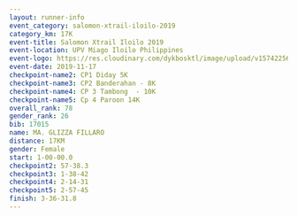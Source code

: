 ```yaml
---
layout: runner-info 
event_category: salomon-xtrail-iloilo-2019 
category_km: 17K 
event-title: Salomon Xtrail Iloilo 2019 
event-location: UPV Miago Iloilo Philippines 
event-logo: https://res.cloudinary.com/dykbosktl/image/upload/v1574225691/Logo/FB_IMG_1574225620888_l04gqf.jpg 
event-date: 2019-11-17 
checkpoint-name2: CP1 Diday 5K 
checkpoint-name3: CP2 Banderahan - 8K 
checkpoint-name4: CP 3 Tambong  - 10K 
checkpoint-name5: Cp 4 Paroon 14K 
overall_rank: 78
gender_rank: 26
bib: 17015
name: MA. GLIZZA FILLARO
distance: 17KM
gender: Female
start: 1-00-00.0
checkpoint2: 57-38.3
checkpoint3: 1-38-42
checkpoint4: 2-14-31
checkpoint5: 2-57-45
finish: 3-36-31.8
---
```

